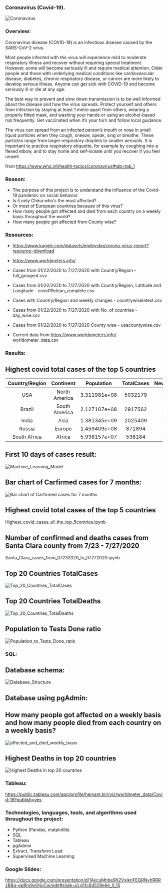 
### Coronavirus (Covid-19).

![Coronavirus](/Images/Coronavirus.jpeg)

### Overview:
Coronavirus disease (COVID-19) is an infectious disease caused by the SARS-CoV-2 virus.

Most people infected with the virus will experience mild to moderate respiratory illness and recover without requiring special treatment. However, some will become seriously ill and require medical attention. Older people and those with underlying medical conditions like cardiovascular disease, diabetes, chronic respiratory disease, or cancer are more likely to develop serious illness. Anyone can get sick with COVID-19 and become seriously ill or die at any age. 

The best way to prevent and slow down transmission is to be well informed about the disease and how the virus spreads. Protect yourself and others from infection by staying at least 1 metre apart from others, wearing a properly fitted mask, and washing your hands or using an alcohol-based rub frequently. Get vaccinated when it’s your turn and follow local guidance.

The virus can spread from an infected person’s mouth or nose in small liquid particles when they cough, sneeze, speak, sing or breathe. These particles range from larger respiratory droplets to smaller aerosols. It is important to practice respiratory etiquette, for example by coughing into a flexed elbow, and to stay home and self-isolate until you recover if you feel unwell.

from https://www.who.int/health-topics/coronavirus#tab=tab_1

### Reason:
* The purpose of this project is to understand the influence of the Covid-19 pandemic on social behavior.
* Is it only China who's the most affected?
* Or most of European countries because of this virus?
* How many people got affected and died from each country on a weekly basis throughout the world?
* How many people got affected from County wise?

### Resources:
* https://www.kaggle.com/datasets/imdevskp/corona-virus-report?resource=download
 
* https://www.worldmeters.info/

*  Cases from 01/22/2020 to 7/27/2020 with Country/Region - full_grouped.csv
*  Cases from 01/22/2020 to 7/27/2020 with Country/Region, Latitude and Longitude - covid19clean_complete.csv
*  Cases with Country/Region and weekly changes - countrywiselatest.csv
*  Cases from 01/22/2020 to 7/27/2020 with No. of countries - day_wise.csv
*  Cases from 01/22/2020 to 7/27/2020 County wise - usacountywise.csv
*  Current data from https://www.worldometers.info/ - worldometer_data.csv

### Results:

## Highest covid total cases of the top 5 countries

| Country/Region | Continent | Population | TotalCases | NewCases | TotalDeaths | NewDeaths | TotalRecovered | NewRecovered |
| :----------: |:----------: |:----------: |:----------: |:----------: |:----------: |:----------: |:----------: |:----------: |
| USA | North America | 3.311981e+08 | 5032179 | NaN | 162804.0 | NaN | 2576668.0 | NaN |
| Brazil | South America | 2.127107e+08 | 2917562 | NaN | 98644.0 | NaN | 2047660.0 | NaN |
| India | Asia | 1.381345e+09 | 2025409 | NaN | 41638.0 | NaN | 1377384.0 | NaN |
| Russia | Europe | 1.459409e+08 | 871894 | NaN | 14606.0 | NaN | 676357.0 | NaN |
| South Africa | Africa | 5.938157e+07 | 538184 | NaN | 9604.0 | NaN | 387316.0 | NaN |


## First 10 days of cases result:
![Machine_Learning_Model](/Images/Machine_Learning_Model.png)

## Bar chart of Carfirmed cases for 7 months:
![Bar chart of Carfirmed cases for 7 months](/Images/Draft_machine_learning.png)

## Highest covid total cases of the top 5 countries
Highest_covid_cases_of_the_top_5contries.ipynb

## Number of confirmed and deaths cases from Santa Clara county from 7/23 - 7/27/2020
Santa_Clara_cases_from_07232020_to_07272020.ipynb

## Top 20 Countries TotalCases
![Top_20_Countries_TotalCases](/Images/Top_20_Countries_TotalCases.png)

## Top 20 Countries TotalDeaths
![Top_20_Countries_TotalDeaths](/Images/Top_20_Countries_TotalDeaths.png)

## Population to Tests Done ratio
![Population_to_Tests_Done_ratio](/Images/Population_to_Tests_Done_ratio.png)

### SQL:

## Database schema:
![Database_Structure](/Images/Database_Structure.png)

## Database using pgAdmin:
## How many people got affected on a weekly basis and how many people died from each country on a weekly basis?
![affected_and_died_weekly_basis](/Images/affected_and_died_weekly_basis.png)

## Highest Deaths in top 20 countries
![Highest Deaths in top 20 countries](/Images/Highest_Deaths_20countries.numbers)

### Tableau:
https://public.tableau.com/app/profile/hemant.kiri/viz/worldmeter_data/Covid-19?publish=yes

### Technologies, languages, tools, and algorithms used throughout the project:

* Python (Pandas, matplotlib)
* SQL
* Tableau
* pgAdmin
* Extract, Transform Load
* Supervised Machine Learning

### Google Slides:

https://docs.google.com/presentation/d/1AycuMnbe9X2VxiknFEQRNvhRRRzBBq-gpRm9xGtjoCw/edit#slide=id.g11c6d529e6e_0_15
